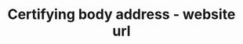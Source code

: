 ---
title: 'Certifying body address - website url'
slug: 'certifying-body-website-url'
description: 'URL of the organization'
required: False
policy: 'Url. Single value only.'
---